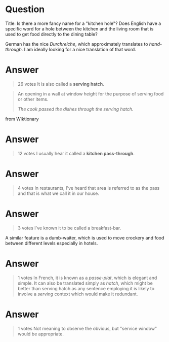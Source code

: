 Question
========

Title: Is there a more fancy name for a "kitchen hole"? Does English
have a specific word for a hole between the kitchen and the living room
that is used to get food directly to the dining table?

German has the nice *Durchreiche*, which approximately translates to
*hand-through*. I am ideally looking for a nice translation of that
word.

Answer
======

> 26 votes It is also called a **serving hatch**.

> An opening in a wall at window height for the purpose of serving food
> or other items.
>
> *The cook passed the dishes through the serving hatch.*

from Wiktionary

Answer
======

> 12 votes I usually hear it called a **kitchen pass-through**.

Answer
======

> 4 votes In restaurants, I've heard that area is referred to as the
> pass and that is what we call it in our house.

Answer
======

> 3 votes I've known it to be called a breakfast-bar.

A similar feature is a dumb-waiter, which is used to move crockery and
food between different levels especially in hotels.

Answer
======

> 1 votes In French, it is known as a *passe-plat*, which is elegant and
> simple. It can also be translated simply as *hatch*, which might be
> better than serving hatch as any sentence employing it is likely to
> involve a *serving* context which would make it redundant.

Answer
======

> 1 votes Not meaning to observe the obvious, but "service window" would
> be appropriate.

